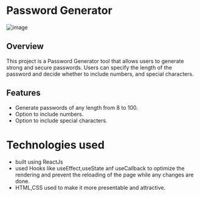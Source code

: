 # Password Generator
![image](https://github.com/user-attachments/assets/a6a48002-b47f-441e-9a71-e6424804c672)

## Overview

This project is a Password Generator tool that allows users to generate strong and secure passwords. Users can specify the length of the password and decide whether to include numbers,  and special characters.

## Features

- Generate passwords of any length from 8 to 100.
- Option to include numbers.
- Option to include special characters.

# Technologies used
<ul type="filledcircle">
 <li>built using ReactJs</li>
<li>used Hooks like useEffect,useState anf useCallback to optimize the rendering and prevent the reloading of the page while any changes are done.</li>
<li>HTML,CSS used to make it more presentable and attractive.</li>
</ul>
